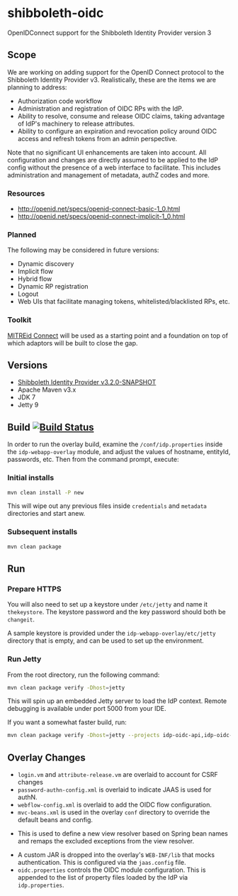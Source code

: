 # shibboleth-oidc
OpenIDConnect support for the Shibboleth Identity Provider version 3

## Scope
We are working on adding support for the OpenID Connect protocol to the Shibboleth Identity Provider v3. Realistically, these
are the items we are planning to address:

* Authorization code workflow
* Administration and registration of OIDC RPs with the IdP. 
* Ability to resolve, consume and release OIDC claims, taking advantage of IdP's machinery to release attributes. 
* Ability to configure an expiration and revocation policy around OIDC access and refresh tokens from an admin perspective. 

Note that no significant UI enhancements are taken into account. All configuration and changes are directly assumed to be applied to the IdP config without the presence of a web interface to facilitate. This includes administration and management of metadata, authZ codes and more.

### Resources
* http://openid.net/specs/openid-connect-basic-1_0.html
* http://openid.net/specs/openid-connect-implicit-1_0.html
 
### Planned

The following may be considered in future versions:

* Dynamic discovery
* Implicit flow
* Hybrid flow
* Dynamic RP registration
* Logout
* Web UIs that facilitate managing tokens, whitelisted/blacklisted RPs, etc. 

### Toolkit
[MITREid Connect](https://github.com/mitreid-connect/) will be used as a starting point and a foundation on top of which
adaptors will be built to close the gap.

## Versions
- [Shibboleth Identity Provider v3.2.0-SNAPSHOT](https://wiki.shibboleth.net/confluence/display/IDP30/Home)
- Apache Maven v3.x
- JDK 7
- Jetty 9

## Build [![Build Status](https://travis-ci.org/uchicago/shibboleth-oidc.svg?branch=master)](https://travis-ci.org/uchicago/shibboleth-oidc)
In order to run the overlay build, examine the `/conf/idp.properties` inside the `idp-webapp-overlay` module,
and adjust the values of hostname, entityId, passwords, etc. Then from the command prompt, execute:

### Initial installs

```bash
mvn clean install -P new
```

This will wipe out any previous files inside `credentials` and `metadata` directories and start anew.


### Subsequent installs

```bash
mvn clean package
```

## Run

### Prepare HTTPS

You will also need to set up a keystore under `/etc/jetty` and name it `thekeystore`. The keystore password and the key password should both be `changeit`.
 
A sample keystore is provided under the `idp-webapp-overlay/etc/jetty` directory that is empty, and can be used to set up the environment. 

### Run Jetty
From the root directory, run the following command:

```bash
mvn clean package verify -Dhost=jetty
```

This will spin up an embedded Jetty server to load the IdP context. Remote debugging is available under port 5000 from your IDE.

If you want a somewhat faster build, run:

```bash
mvn clean package verify -Dhost=jetty --projects idp-oidc-api,idp-oidc-impl,idp-webapp-overlay
```

## Overlay Changes

* `login.vm` and `attribute-release.vm` are overlaid to account for CSRF changes
* `password-authn-config.xml` is overlaid to indicate JAAS is used for authN. 
* `webflow-config.xml` is overlaid to add the OIDC flow configuration.
* `mvc-beans.xml` is used in the overlay `conf` directory to override the default beans and config.
- This is used to define a new view resolver based on Spring bean names and remaps the excluded exceptions from the view resolver. 
* A custom JAR is dropped into the overlay's `WEB-INF/lib` that mocks authentication. This is configured via the `jaas.config` file.
* `oidc.properties` controls the OIDC module configuration. This is appended to the list of property files loaded by the IdP via `idp.properties`. 
